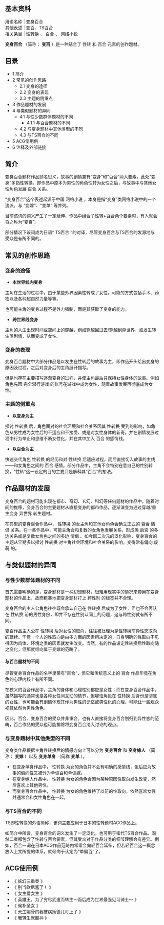 **基本资料**  
---  
用语名称  |  变身百合   
其他表述  |  变百、TS百合   
相关条目  |  性转换  、  百合  、  网络小说   
  
**变身百合** （简称： **变百** ）是一种结合了  性转  和  百合  元素的创作题材。

##  目录

  * 1  简介 
  * 2  常见的创作思路 
    * 2.1  变身的途径 
    * 2.2  变身的表现 
    * 2.3  主题的侧重点 
  * 3  作品题材的发展 
  * 4  与类似题材的异同 
    * 4.1  与性少数群体题材的不同 
      * 4.1.1  与百合题材的不同 
    * 4.2  与变身题材中其他类型的不同 
    * 4.3  与TS百合的不同 
  * 5  ACG使用例 
  * 6  注释及外部链接 

##  简介

变身百合题材作品顾名思义，故事的剧情兼有“变身”和“百合”两大要素。此处“变身”多指性转换，即作品中原本为男性的角色性转为女性之后，与故事中与其他女性角色发展
百合  关系。

“变身百合”这个表述起源于中国  网络小说  ，本身是指“变身”类网络小说中的一个流派，与  “变嫁”、“变单”  等并列。

目前该词的词义产生了一定延伸，作品中组合了性转+百合两个要素时，有人就会将之称为“变百”。

部分情况下该词成为日语“  TS百合  ”的对译，尽管变身百合与TS百合的发源地与受众是有所不同的。

##  常见的创作思路

###  变身的途径

  * **本世界线内变身**

主角在生活的过程中，由于某些外界因素性转成了女性。可能的方式包括手术、药物以及各种超自然力量等等。

也可能主角的变身过程不是外力强制，而是其获取了变身的能力。

  * **跨世界线变身**

主角的人生出现时间或空间上的穿越，例如穿越回过去/穿越到异世界，或发生转生类剧情，从而变成了女性。

###  变身的表现

变身百合题材中大部分作品是以发生在性转后的故事为主，即作品开头给出变身的原因及过程，之后对变身后的主角展开描写。

但是也存在主要描写逐渐变身的过程，并使主角最后只保持女性身体的故事。例如角色先因  完全潜行游戏  的账号在游戏中成为女性，随着故事发展再彻底成为女性。

###  主题的侧重点

  * **以变身为主**

探讨  性转换  后，角色面对的社会环境和社会关系因其  性转换
受到的影响，如角色从男性成为女性后的不适应和不接受、或是对女性身体的新奇，并在剧情发展过程中行为举止和思维不断女性化，并在其中加入  百合  的感情线。

  * **以百合为主**

快速交代角色  性转换  的经历和对  性转换  后适应过程，而后直接切入故事的主线——和女角色之间的  百合
感情。部分作品中，主角不会特别在意自己的性别转换，“性转”这一设定的目的主要只是解释其“百合”的想法。

##  作品题材的发展

变身百合的题材可能出现在都市、奇幻、玄幻、科幻等任何题材的作品中，随着时间的推移，变身百合的主要题材从直接变身的都市作品，逐渐演变为通过穿越/重生变身
异世界  转生题材。

在典型的变身百合作品中，  性转换  的女主角和其他女角色会确立正式的  百合  情侣  关系。在一些作品中，可能主角会和复数的女角色发展关系，形成类
后宫  的多边关系或是复数女角色之间的多边  情侣  。如今因二次元的泛化影响，变身百合的主题从早期多以探讨  性转换
对主角社会环境和社会关系的影响，变得常有偏向  废萌  的。

##  与类似题材的异同

###  与性少数群体题材的不同

首先需要明确的是，变身题材是一种幻想题材，很难用现实中的情况来套用在变身题材的作品上，故而粗暴地把变身题材打上  跨性别  的标签并不合理。

变身百合的主人公角色往往既会承认自己在  性转换  后成为了女性，但也不会否认在  性转换
前的男性身份，即并不存在性别认同上的问题，这与跨性别就有所不同。

变百作品主人公在  性转换
后对女性的取向，往往被处理为是性转换前异性恋取向的延续。毕竟一个人的性取向是由多方面的因素所决定的，自身明确的性取向不见得因为肉体、环境之类的因素就发生改变。当然，有的作品设定性转换后性取向随之变化，但那就倾向属于变嫁的范畴了。

####  与百合题材的不同

尽管变身百合作品的名字里带有“百合”，但它和传统意义上的  百合  作品毕竟在角色的心理内核上有所不同。

在狭义的百合作品中，主角的身体和心理性别都应是女性；而在变身百合作品中，虽然描写的通常也是各种女性间互动的情节，但哪怕角色在  性转换
后身份是彻底的女性，也可能会有剧情体现其作为男性的记忆或男性化的心理，可能让一些观众视其依然为男性角色。

因此，百合、变身百合的受众并非重合，也有人直接将变身百合划归到异性恋的范畴，百合作品的受众也可能排除将变身百合纳入讨论的观点。

###  与变身题材中其他类型的不同

变身类作品根据主角性转换后的情感方向上可以分为 **变身百合** 和 **变身嫁人** （简称： **变嫁** ）以及 **变身单身** （简称
**变单** ）。

  * 在变身单身作品中，  性转换  为女的角色并不会有明确的感情线，但后应为故事的偏向性又被分为单偏百和单偏嫁。 
  * 在变身嫁人作品中，  性转换  为女的角色会因为某种原因性取向发生改变，然后喜欢上其他男性。 
  * 而变身百合作品中，  性转换  为女的角色维持了以前的性取向，依然喜欢女性并通常会和女性角色在一起。 

###  与TS百合的不同

TS即性转换的外语简称，该词主要应用于日本的性转题材ACG作品上。

如简介中所言，变身百合的词义发生了一定泛化，也可用于指代TS百合作品。固然二者都包含了性转与百合要素，但其受众对于作品分类的细节理解会有差异。例如，百合一词在日本ACG作品范畴内常常会向轻百合延伸，但若轻百合这一概念放入上文所提的体系，就倾向于认定为“单偏百”了。

##  ACG使用例

  * 《  妖幻三重奏  》 
  * 《  别当欧尼酱了！  》 
  * 《  女生爱女生  》 
  * 《  英雄王，为了穷尽武道而转生～而后成为世界最强见习骑士～  》 
  * 《  候补圣女  》 
  * 《  天生媚骨的我被病娇徒儿盯上了  》 
  * 《  我转生就超神  》 